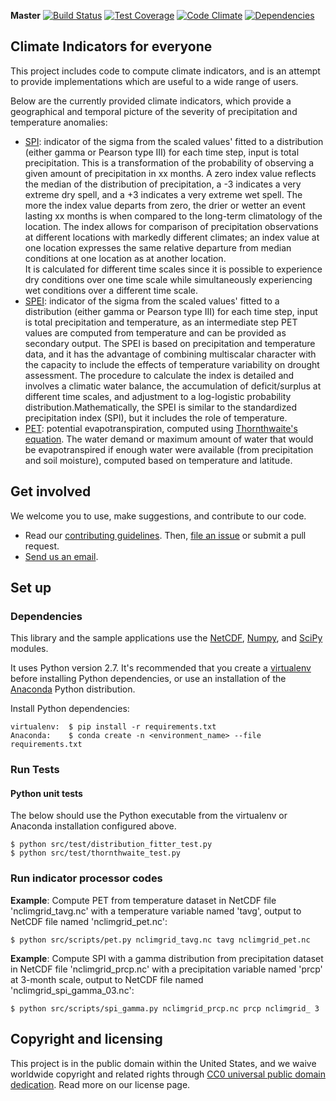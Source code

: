 **Master**
[![Build Status](https://img.shields.io/travis/github.com/nidis/climate_indices/master.svg)](https://travis-ci.org/github.com/nidis/climate_indices)
[![Test Coverage](https://img.shields.io/codecov/c/gitlab/github.com/nidis/climate_indices/master.svg)](https://codecov.io/github.com/nidis/climate_indices)
[![Code Climate](https://img.shields.io/codeclimate/github.com/nidis/climate_indices.svg)](https://codeclimate.com/github.com/nidis/climate_indices)
[![Dependencies](https://img.shields.io/gemnasium/github.com/nidis/climate_indices.svg)](https://gemnasium.com/github.com/nidis/climate_indices)

## Climate Indicators for everyone

This project includes code to compute climate indicators, and is an attempt to provide implementations which are useful to a wide range of users. 

Below are the currently provided climate indicators, which provide a geographical and temporal picture of the severity of precipitation and temperature anomalies:

* [SPI](https://www.ncdc.noaa.gov/oa/climate/research/prelim/drought/spi.html): indicator of the sigma from the scaled values' fitted to a distribution 
(either gamma or Pearson type III) for each time step, input is total precipitation. This is a transformation of the probability of observing a given 
amount of precipitation in xx months.  A zero index value reflects the median of the distribution of precipitation, a -3 indicates a very extreme dry 
spell, and a +3 indicates a very extreme wet spell.  The more the index value departs from zero, the drier or wetter an event lasting xx months is when 
compared to the long-term climatology of the location.  The index allows for comparison of precipitation observations at different locations with markedly 
different climates; an index value at one location expresses the same relative departure from median conditions at one location as at another location.  
It is calculated for different time scales since it is possible to experience dry conditions over one time scale while simultaneously experiencing wet 
conditions over a different time scale. 
* [SPEI](https://www.researchgate.net/publication/252361460_The_Standardized_Precipitation-Evapotranspiration_Index_SPEI_a_multiscalar_drought_index): 
indicator of the sigma from the scaled values' fitted to a distribution (either gamma or Pearson type III) for each time step, input is total precipitation 
and temperature, as an intermediate step PET values are computed from temperature and can be provided as secondary output. The SPEI is based on precipitation 
and temperature data, and it has the advantage of combining multiscalar  character  with  the  capacity  to  include  the  effects  of  temperature  variability 
on  drought  assessment. The procedure to calculate the index is detailed and involves a climatic water balance, the accumulation of deficit/surplus at 
different time scales, and adjustment to a log-logistic probability distribution.Mathematically, the SPEI is similar to the standardized precipitation index 
(SPI), but it includes the role of temperature. 
* [PET](https://www.ncdc.noaa.gov/monitoring-references/dyk/potential-evapotranspiration): potential evapotranspiration, computed using [Thornthwaite's equation](https://en.wikipedia.org/wiki/Potential_evaporation). The water demand or maximum amount of water that would be evapotranspired if enough water were available 
(from precipitation and soil moisture), computed based on temperature and latitude.

## Get involved
We welcome you to use, make suggestions, and contribute to our code. 

- Read our [contributing guidelines](https://github.com/nidis/climate_indices/CONTRIBUTING.md). 
Then, [file an issue](https://github.com/nidis/climate_indices/issues) or submit a pull request.
- [Send us an email](mailto:james.adams@noaa.gov).

## Set up

### Dependencies
This library and the sample applications use the [NetCDF](https://www.unidata.ucar.edu/software/netcdf/), 
[Numpy](http://www.numpy.org/), and [SciPy](https://www.scipy.org/) modules.

It uses Python version 2.7. It's recommended that you create a [virtualenv](http://docs.python-guide.org/en/latest/dev/virtualenvs/) 
before installing Python dependencies, or use an installation of the [Anaconda](https://www.continuum.io/why-anaconda) 
Python distribution. 

Install Python dependencies:

    virtualenv:  $ pip install -r requirements.txt
    Anaconda:    $ conda create -n <environment_name> --file requirements.txt

### Run Tests

#### Python unit tests

The below should use the Python executable from the virtualenv or Anaconda installation configured above.

    $ python src/test/distribution_fitter_test.py
    $ python src/test/thornthwaite_test.py

### Run indicator processor codes

**Example**: Compute PET from temperature dataset in NetCDF file 'nclimgrid\_tavg.nc' with a temperature variable named 'tavg', output to NetCDF file named 'nclimgrid\_pet.nc':

    $ python src/scripts/pet.py nclimgrid_tavg.nc tavg nclimgrid_pet.nc

**Example**: Compute SPI with a gamma distribution from precipitation dataset in NetCDF file 'nclimgrid\_prcp.nc' with a precipitation variable named 'prcp' at 3-month scale, output to NetCDF file named 'nclimgrid\_spi\_gamma\_03.nc':

    $ python src/scripts/spi_gamma.py nclimgrid_prcp.nc prcp nclimgrid_ 3

## Copyright and licensing
This project is in the public domain within the United States, and we waive worldwide copyright and related rights 
through [CC0 universal public domain dedication](https://creativecommons.org/publicdomain/zero/1.0/). Read more on our license page.
